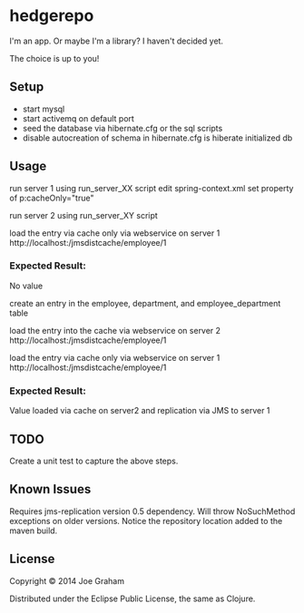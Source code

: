 # hedgerepo

I'm an app. Or maybe I'm a library? I haven't decided yet. 

The choice is up to you!

## Setup
* start mysql
* start activemq on default port
* seed the database via hibernate.cfg or the sql scripts
* disable autocreation of schema in hibernate.cfg is hiberate initialized db

## Usage

run server 1 using run_server_XX script <port1>
edit spring-context.xml
set property of p:cacheOnly="true"

run server 2 using run_server_XY script <port2>

load the entry via cache only via webservice on server 1
http://localhost:<port2>/jmsdistcache/employee/1

### Expected Result:
No value

create an entry in the employee, department, and employee_department table

load the entry into the cache via webservice on server 2
http://localhost:<port2>/jmsdistcache/employee/1

load the entry via cache only via webservice on server 1
http://localhost:<port2>/jmsdistcache/employee/1

### Expected Result:
Value loaded via cache on server2 and replication via JMS to server 1


## TODO
Create a unit test to capture the above steps.


## Known Issues
Requires jms-replication version 0.5 dependency.  Will throw NoSuchMethod exceptions on older versions.  Notice the repository location added to the maven build.

## License

Copyright © 2014 Joe Graham

Distributed under the Eclipse Public License, the same as Clojure.
